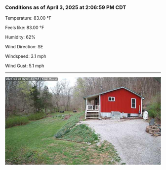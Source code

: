 ### Conditions as of April 3, 2025 at 2:06:59 PM CDT 

Temperature: 83.00 &deg;F

Feels like: 83.00 &deg;F

Humidity: 62%

Wind Direction: SE

Windspeed: 3.1 mph

Wind Gust: 5.1 mph

---

<img src="./images/latest.jpeg"/>

